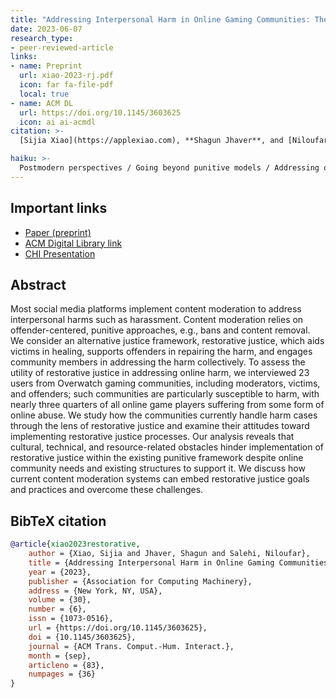 ```yaml
---
title: "Addressing Interpersonal Harm in Online Gaming Communities: The Opportunities and Challenges for a Restorative Justice Approach"
date: 2023-06-07
research_type: 
- peer-reviewed-article
links:
- name: Preprint
  url: xiao-2023-rj.pdf
  icon: far fa-file-pdf
  local: true
- name: ACM DL
  url: https://doi.org/10.1145/3603625
  icon: ai ai-acmdl
citation: >-
  [Sijia Xiao](https://applexiao.com), **Shagun Jhaver**, and [Niloufar Salehi](https://niloufar.org) (2023), “Addressing Interpersonal Harm in Online Gaming Communities: The Opportunities and Challenges for a Restorative Justice Approach,” *ACM Trans. Comput.-Hum. Interact. (TOCHI) 30, 6, Article 83 (September 2023), 36 pages.*, DOI: [`10.1145/3603625`](https://doi.org/10.1145/3603625)

haiku: >-
  Postmodern perspectives / Going beyond punitive models / Addressing online harassment.
---
```


## Important links

- [Paper (preprint)](xiao-2023-rj.pdf)
- [ACM Digital Library link](https://dl.acm.org/doi/10.1145/3603625) 
- [CHI Presentation](https://www.youtube.com/watch?v=rkVd7jCyTHA)

## Abstract

Most social media platforms implement content moderation to address interpersonal harms such as harassment. Content moderation relies on offender-centered, punitive approaches, e.g., bans and content removal. We consider an alternative justice framework, restorative justice, which aids victims in healing, supports offenders in repairing the harm, and engages community members in addressing the harm collectively. To assess the utility of restorative justice in addressing online harm, we interviewed 23 users from Overwatch gaming communities, including moderators, victims, and offenders; such communities are particularly susceptible to harm, with nearly three quarters of all online game players suffering from some form of online abuse. We study how the communities currently handle harm cases through the lens of restorative justice and examine their attitudes toward implementing restorative justice processes. Our analysis reveals that cultural, technical, and resource-related obstacles hinder implementation of restorative justice within the existing punitive framework despite online community needs and existing structures to support it. We discuss how current content moderation systems can embed restorative justice goals and practices and overcome these challenges.

## BibTeX citation

```bibtex
@article{xiao2023restorative,
	author = {Xiao, Sijia and Jhaver, Shagun and Salehi, Niloufar},
	title = {Addressing Interpersonal Harm in Online Gaming Communities: The Opportunities and Challenges for a Restorative Justice Approach},
	year = {2023},
	publisher = {Association for Computing Machinery}, 
	address = {New York, NY, USA}, 
	volume = {30}, 
	number = {6}, 
	issn = {1073-0516}, 
	url = {https://doi.org/10.1145/3603625}, 
	doi = {10.1145/3603625},	
	journal = {ACM Trans. Comput.-Hum. Interact.}, 
	month = {sep}, 
	articleno = {83}, 
	numpages = {36}
}
```